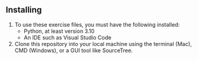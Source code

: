 
## Installing
1. To use these exercise files, you must have the following installed:
	- Python, at least version 3.10
	- An IDE such as Visual Studio Code
2. Clone this repository into your local machine using the terminal (Mac), CMD (Windows), or a GUI tool like SourceTree.
